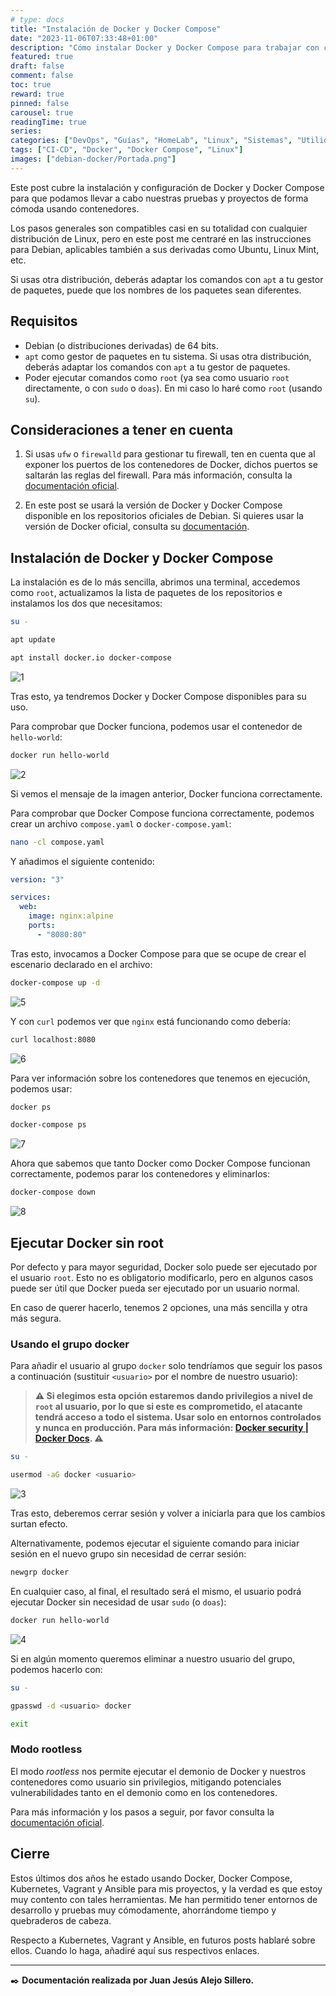 ```yaml
---
# type: docs 
title: "Instalación de Docker y Docker Compose"
date: "2023-11-06T07:33:48+01:00"
description: "Cómo instalar Docker y Docker Compose para trabajar con contenedores."
featured: true
draft: false
comment: false
toc: true
reward: true
pinned: false
carousel: true
readingTime: true
series:
categories: ["DevOps", "Guías", "HomeLab", "Linux", "Sistemas", "Utilidades y Herramientas", "VPS"]
tags: ["CI-CD", "Docker", "Docker Compose", "Linux"]
images: ["debian-docker/Portada.png"]
---
```


Este post cubre la instalación y configuración de Docker y Docker Compose para que podamos llevar a cabo nuestras pruebas y proyectos de forma cómoda usando contenedores.

Los pasos generales son compatibles casi en su totalidad con cualquier distribución de Linux, pero en este post me centraré en las instrucciones para Debian, aplicables también a sus derivadas como Ubuntu, Linux Mint, etc.

Si usas otra distribución, deberás adaptar los comandos con `apt` a tu gestor de paquetes, puede que los nombres de los paquetes sean diferentes.

<!--more-->

## **Requisitos**

- Debian (o distribuciones derivadas) de 64 bits.
- `apt` como gestor de paquetes en tu sistema. Si usas otra distribución, deberás adaptar los comandos con `apt` a tu gestor de paquetes.
- Poder ejecutar comandos como `root` (ya sea como usuario `root` directamente, o con `sudo` o `doas`). En mi caso lo haré como `root` (usando `su`).

## **Consideraciones a tener en cuenta**

1. Si usas `ufw` o `firewalld` para gestionar tu firewall, ten en cuenta que al exponer los puertos de los contenedores de Docker, dichos puertos se saltarán las reglas del firewall. Para más información, consulta la [documentación oficial](https://docs.docker.com/network/packet-filtering-firewalls/#docker-and-ufw).

2. En este post se usará la versión de Docker y Docker Compose disponible en los repositorios oficiales de Debian. Si quieres usar la versión de Docker oficial, consulta su [documentación](https://docs.docker.com/engine/install/debian/).

## **Instalación de Docker y Docker Compose**

La instalación es de lo más sencilla, abrimos una terminal, accedemos como `root`, actualizamos la lista de paquetes de los repositorios e instalamos los dos que necesitamos:

```bash
su -

apt update

apt install docker.io docker-compose
```

![1](img/1.png)

Tras esto, ya tendremos Docker y Docker Compose disponibles para su uso.

Para comprobar que Docker funciona, podemos usar el contenedor de `hello-world`:

```bash
docker run hello-world
```

![2](img/2.png)

Si vemos el mensaje de la imagen anterior, Docker funciona correctamente.

Para comprobar que Docker Compose funciona correctamente, podemos crear un archivo `compose.yaml` o `docker-compose.yaml`:

```bash
nano -cl compose.yaml
```

Y añadimos el siguiente contenido:

```yaml
version: "3"

services:
  web:
    image: nginx:alpine
    ports:
      - "8080:80"
```

Tras esto, invocamos a Docker Compose para que se ocupe de crear el escenario declarado en el archivo:

```bash
docker-compose up -d
```

![5](img/5.png)

Y con `curl` podemos ver que `nginx` está funcionando como debería:

```bash
curl localhost:8080
```

![6](img/6.png)

Para ver información sobre los contenedores que tenemos en ejecución, podemos usar:

```bash
docker ps

docker-compose ps
```

![7](img/7.png)

Ahora que sabemos que tanto Docker como Docker Compose funcionan correctamente, podemos parar los contenedores y eliminarlos:

```bash
docker-compose down
```

![8](img/8.png)

## **Ejecutar Docker sin root**

Por defecto y para mayor seguridad, Docker solo puede ser ejecutado por el usuario `root`. Esto no es obligatorio modificarlo, pero en algunos casos puede ser útil que Docker pueda ser ejecutado por un usuario normal.

En caso de querer hacerlo, tenemos 2 opciones, una más sencilla y otra más segura.

### **Usando el grupo docker**

Para añadir el usuario al grupo `docker` solo tendríamos que seguir los pasos a continuación (sustituir `<usuario>` por el nombre de nuestro usuario):

> **⚠️ Si elegimos esta opción estaremos dando privilegios a nivel de `root` al usuario, por lo que si este es comprometido, el atacante tendrá acceso a todo el sistema. Usar solo en entornos controlados y nunca en producción. Para más información: [Docker security | Docker Docs](https://docs.docker.com/engine/security/#docker-daemon-attack-surface). ⚠️**

```bash
su -

usermod -aG docker <usuario>
```

![3](img/3.png)

Tras esto, deberemos cerrar sesión y volver a iniciarla para que los cambios surtan efecto.

Alternativamente, podemos ejecutar el siguiente comando para iniciar sesión en el nuevo grupo sin necesidad de cerrar sesión:

```bash
newgrp docker
```

En cualquier caso, al final, el resultado será el mismo, el usuario podrá ejecutar Docker sin necesidad de usar `sudo` (o `doas`):

```bash
docker run hello-world
```

![4](img/4.png)

Si en algún momento queremos eliminar a nuestro usuario del grupo, podemos hacerlo con:

```bash
su -

gpasswd -d <usuario> docker

exit
```

### **Modo rootless**

El modo *rootless* nos permite ejecutar el demonio de Docker y nuestros contenedores como usuario sin privilegios, mitigando potenciales vulnerabilidades tanto en el demonio como en los contenedores.

Para más información y los pasos a seguir, por favor consulta la [documentación oficial](https://docs.docker.com/engine/security/rootless/).

## **Cierre**

Estos últimos dos años he estado usando Docker, Docker Compose, Kubernetes, Vagrant y Ansible para mis proyectos, y la verdad es que estoy muy contento con tales herramientas. Me han permitido tener entornos de desarrollo y pruebas muy cómodamente, ahorrándome tiempo y quebraderos de cabeza.

Respecto a Kubernetes, Vagrant y Ansible, en futuros posts hablaré sobre ellos. Cuando lo haga, añadiré aquí sus respectivos enlaces.

---

✒️ **Documentación realizada por Juan Jesús Alejo Sillero.**
